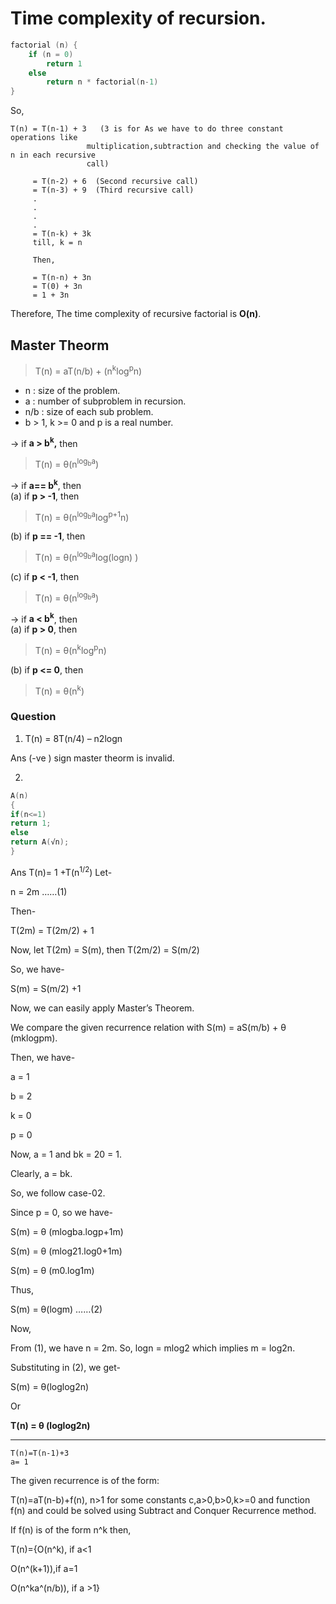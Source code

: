 # Time complexity of recursion.

```C
factorial (n) {    
    if (n = 0) 
        return 1
    else
        return n * factorial(n-1)
}
```
So,
```
T(n) = T(n-1) + 3   (3 is for As we have to do three constant operations like 
                 multiplication,subtraction and checking the value of n in each recursive 
                 call)

     = T(n-2) + 6  (Second recursive call)
     = T(n-3) + 9  (Third recursive call)
     .
     .
     .
     .
     = T(n-k) + 3k
     till, k = n

     Then,

     = T(n-n) + 3n
     = T(0) + 3n
     = 1 + 3n
```
Therefore, The time complexity of recursive factorial is **O(n)**.

## Master Theorm

> T(n) = aT(n/b) + (n<sup>k</sup>log<sup>p</sup>n)
* n : size of the problem.
* a : number of subproblem in recursion.
* n/b : size of each sub problem.
* b > 1, k >= 0 and p is a real number. 

-> if **a > b<sup>k</sup>,** then 
>T(n) = θ(n<sup>log<sub>b</sub>a</sup>)<br>

-> if **a== b<sup>k</sup>**, then <br>
(a) if **p > -1**, then 

>T(n) = θ(n<sup>log<sub>b</sub>a</sup>log<sup>p+1</sup>n) <br>

(b) if **p == -1**, then 
>T(n) = θ(n<sup>log<sub>b</sub>a</sup>log(logn) ) <br>

(c) if **p < -1**, then 
>T(n) = θ(n<sup>log<sub>b</sub>a</sup>) <br>
 
-> if **a < b<sup>k</sup>**, then<br>
(a) if **p > 0**, then 

>T(n) = θ(n<sup>k</sup>log<sup>p</sup>n)<br>

(b) if **p <= 0**, then 

>T(n) = θ(n<sup>k</sup>)

### Question

1) T(n) = 8T(n/4) – n2logn

Ans (-ve ) sign master theorm is invalid.

2) 
```C
A(n)
{
if(n<=1)
return 1;
else
return A(√n);
}
```
Ans T(n)= 1 +T(n<sup>1/2</sup>)
Let-

n = 2m ……(1)

Then-

T(2m) = T(2m/2) + 1

Now, let T(2m) = S(m), then T(2m/2) = S(m/2)

So, we have-

S(m) = S(m/2) +1

Now, we can easily apply Master’s Theorem.

 

We compare the given recurrence relation with S(m) = aS(m/b) + θ (mklogpm).

Then, we have-

a = 1

b = 2

k = 0

p = 0

 

Now, a = 1 and bk = 20 = 1.

Clearly, a = bk.

So, we follow case-02.

 

Since p = 0, so we have-

S(m) = θ (mlogba.logp+1m)

S(m) = θ (mlog21.log0+1m)

S(m) = θ (m0.log1m)

 

Thus,

S(m) = θ(logm) ……(2)

 

Now,

From (1), we have n = 2m.
So, logn = mlog2 which implies m = log2n.
 

Substituting in (2), we get-

S(m) = θ(loglog2n)

Or

**T(n) = θ (loglog2n)**

---
```
T(n)=T(n-1)+3
a= 1
```
The given recurrence is of the form:

T(n)=aT(n-b)+f(n), n>1 for some constants c,a>0,b>0,k>=0 and function f(n) and could be solved using Subtract and Conquer Recurrence method.

If f(n) is of the form n^k then,

T(n)={O(n^k), if a<1

O(n^(k+1)),if a=1

O(n^ka^(n/b)), if a >1}